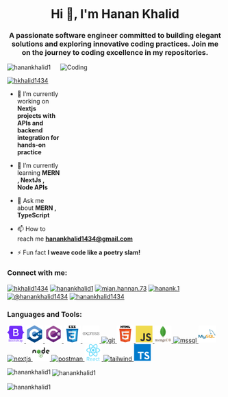 <h1 align="center">Hi 👋, I'm Hanan Khalid</h1>
<h3 align="center">A passionate software engineer committed to building elegant solutions and exploring innovative coding practices. Join me on the journey to coding excellence in my repositories.</h3>
<img align="right" src="https://cdn.dribbble.com/users/1162077/screenshots/3848914/programmer.gif" alt="Coding" width="380" height="400">

<p align="left"> <img src="https://komarev.com/ghpvc/?username=hanankhalid1&label=Profile%20views&color=0e75b6&style=flat" alt="hanankhalid1" /> </p>

<p align="left"> <a href="https://twitter.com/hkhalid1434" target="blank"><img src="https://img.shields.io/twitter/follow/hkhalid1434?logo=twitter&style=for-the-badge" alt="hkhalid1434" /></a> </p>

- 🔭 I’m currently working on **Nextjs projects with APIs and backend integration for hands-on practice**

- 🌱 I’m currently learning **MERN , NextJs , Node APIs**

- 💬 Ask me about **MERN , TypeScript**

- 📫 How to reach me **hanankhalid1434@gmail.com**

- ⚡ Fun fact **I weave code like a poetry slam!**

<h3 align="left">Connect with me:</h3>
<p align="left">
<a href="https://twitter.com/hkhalid1434" target="blank"><img align="center" src="https://raw.githubusercontent.com/rahuldkjain/github-profile-readme-generator/master/src/images/icons/Social/twitter.svg" alt="hkhalid1434" height="30" width="40" /></a>
<a href="https://linkedin.com/in/hanankhalid1" target="blank"><img align="center" src="https://raw.githubusercontent.com/rahuldkjain/github-profile-readme-generator/master/src/images/icons/Social/linked-in-alt.svg" alt="hanankhalid1" height="30" width="40" /></a>
<a href="https://fb.com/mian.hannan.73" target="blank"><img align="center" src="https://raw.githubusercontent.com/rahuldkjain/github-profile-readme-generator/master/src/images/icons/Social/facebook.svg" alt="mian.hannan.73" height="30" width="40" /></a>
<a href="https://instagram.com/hanank.1" target="blank"><img align="center" src="https://raw.githubusercontent.com/rahuldkjain/github-profile-readme-generator/master/src/images/icons/Social/instagram.svg" alt="hanank.1" height="30" width="40" /></a>
<a href="https://medium.com/@hanankhalid1434" target="blank"><img align="center" src="https://raw.githubusercontent.com/rahuldkjain/github-profile-readme-generator/master/src/images/icons/Social/medium.svg" alt="@hanankhalid1434" height="30" width="40" /></a>
<a href="https://www.leetcode.com/hanankhalid1434" target="blank"><img align="center" src="https://raw.githubusercontent.com/rahuldkjain/github-profile-readme-generator/master/src/images/icons/Social/leet-code.svg" alt="hanankhalid1434" height="30" width="40" /></a>
</p>

<h3 align="left">Languages and Tools:</h3>
<p align="left"> <a href="https://getbootstrap.com" target="_blank" rel="noreferrer"> <img src="https://raw.githubusercontent.com/devicons/devicon/master/icons/bootstrap/bootstrap-plain-wordmark.svg" alt="bootstrap" width="40" height="40"/> </a> <a href="https://www.w3schools.com/cpp/" target="_blank" rel="noreferrer"> <img src="https://raw.githubusercontent.com/devicons/devicon/master/icons/cplusplus/cplusplus-original.svg" alt="cplusplus" width="40" height="40"/> </a> <a href="https://www.w3schools.com/cs/" target="_blank" rel="noreferrer"> <img src="https://raw.githubusercontent.com/devicons/devicon/master/icons/csharp/csharp-original.svg" alt="csharp" width="40" height="40"/> </a> <a href="https://www.w3schools.com/css/" target="_blank" rel="noreferrer"> <img src="https://raw.githubusercontent.com/devicons/devicon/master/icons/css3/css3-original-wordmark.svg" alt="css3" width="40" height="40"/> </a> <a href="https://expressjs.com" target="_blank" rel="noreferrer"> <img src="https://raw.githubusercontent.com/devicons/devicon/master/icons/express/express-original-wordmark.svg" alt="express" width="40" height="40"/> </a> <a href="https://git-scm.com/" target="_blank" rel="noreferrer"> <img src="https://www.vectorlogo.zone/logos/git-scm/git-scm-icon.svg" alt="git" width="40" height="40"/> </a> <a href="https://www.w3.org/html/" target="_blank" rel="noreferrer"> <img src="https://raw.githubusercontent.com/devicons/devicon/master/icons/html5/html5-original-wordmark.svg" alt="html5" width="40" height="40"/> </a> <a href="https://developer.mozilla.org/en-US/docs/Web/JavaScript" target="_blank" rel="noreferrer"> <img src="https://raw.githubusercontent.com/devicons/devicon/master/icons/javascript/javascript-original.svg" alt="javascript" width="40" height="40"/> </a> <a href="https://www.mongodb.com/" target="_blank" rel="noreferrer"> <img src="https://raw.githubusercontent.com/devicons/devicon/master/icons/mongodb/mongodb-original-wordmark.svg" alt="mongodb" width="40" height="40"/> </a> <a href="https://www.microsoft.com/en-us/sql-server" target="_blank" rel="noreferrer"> <img src="https://www.svgrepo.com/show/303229/microsoft-sql-server-logo.svg" alt="mssql" width="40" height="40"/> </a> <a href="https://www.mysql.com/" target="_blank" rel="noreferrer"> <img src="https://raw.githubusercontent.com/devicons/devicon/master/icons/mysql/mysql-original-wordmark.svg" alt="mysql" width="40" height="40"/> </a> <a href="https://nextjs.org/" target="_blank" rel="noreferrer"> <img src="https://cdn.worldvectorlogo.com/logos/nextjs-2.svg" alt="nextjs" width="40" height="40"/> </a> <a href="https://nodejs.org" target="_blank" rel="noreferrer"> <img src="https://raw.githubusercontent.com/devicons/devicon/master/icons/nodejs/nodejs-original-wordmark.svg" alt="nodejs" width="40" height="40"/> </a> <a href="https://postman.com" target="_blank" rel="noreferrer"> <img src="https://www.vectorlogo.zone/logos/getpostman/getpostman-icon.svg" alt="postman" width="40" height="40"/> </a> <a href="https://reactjs.org/" target="_blank" rel="noreferrer"> <img src="https://raw.githubusercontent.com/devicons/devicon/master/icons/react/react-original-wordmark.svg" alt="react" width="40" height="40"/> </a> <a href="https://tailwindcss.com/" target="_blank" rel="noreferrer"> <img src="https://www.vectorlogo.zone/logos/tailwindcss/tailwindcss-icon.svg" alt="tailwind" width="40" height="40"/> </a> <a href="https://www.typescriptlang.org/" target="_blank" rel="noreferrer"> <img src="https://raw.githubusercontent.com/devicons/devicon/master/icons/typescript/typescript-original.svg" alt="typescript" width="40" height="40"/> </a> </p>

<p><img align="left" src="https://github-readme-stats.vercel.app/api/top-langs?username=hanankhalid1&show_icons=true&locale=en&layout=compact" alt="hanankhalid1" /></p>

<p>&nbsp;<img align="center" src="https://github-readme-stats.vercel.app/api?username=hanankhalid1&show_icons=true&locale=en" alt="hanankhalid1" /></p>

<p><img align="center" src="https://github-readme-streak-stats.herokuapp.com/?user=hanankhalid1&" alt="hanankhalid1" /></p>
